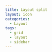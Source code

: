 ```yaml
---
title: Layout split
layout: icon
categories:
  - Layout
tags:
  - grid
  - layout
  - sidebar
---
```

